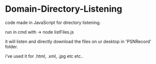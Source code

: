 # Domain-Directory-Listening
code made in JavaScript for directory listening. 

run in cmd with -> node listFiles.js

it will listen and directly download the files on ur desktop in 'PSNRecord' folder.

i've used it for .html, .xml, .jpg etc etc..
